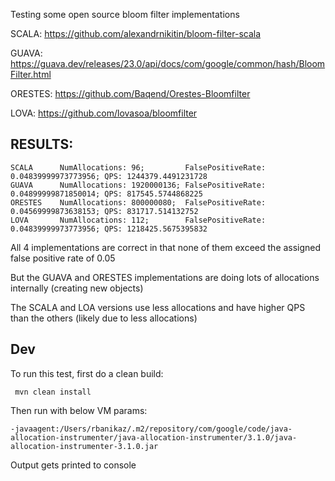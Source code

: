 Testing some open source bloom filter implementations

SCALA:
https://github.com/alexandrnikitin/bloom-filter-scala

GUAVA:
https://guava.dev/releases/23.0/api/docs/com/google/common/hash/BloomFilter.html

ORESTES:
https://github.com/Baqend/Orestes-Bloomfilter

LOVA:
https://github.com/lovasoa/bloomfilter

## RESULTS:

```
SCALA      NumAllocations: 96;         FalsePositiveRate: 0.04839999973773956; QPS: 1244379.4491231728
GUAVA      NumAllocations: 1920000136; FalsePositiveRate: 0.04899999871850014; QPS: 817545.5744868225
ORESTES    NumAllocations: 800000080;  FalsePositiveRate: 0.04569999873638153; QPS: 831717.514132752
LOVA       NumAllocations: 112;        FalsePositiveRate: 0.04839999973773956; QPS: 1218425.5675395832
```
All 4 implementations are correct in that none of them exceed the assigned false positive rate of 0.05

But the GUAVA and ORESTES implementations are doing lots of allocations internally (creating new objects)

The SCALA and LOA versions use less allocations and have higher QPS than the others (likely due to less allocations) 

## Dev
To run this test, first do a clean build:
```
 mvn clean install
```
Then run with below VM params:
```
-javaagent:/Users/rbanikaz/.m2/repository/com/google/code/java-allocation-instrumenter/java-allocation-instrumenter/3.1.0/java-allocation-instrumenter-3.1.0.jar
```

Output gets printed to console
